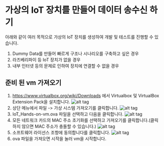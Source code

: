 # 가상의 IoT 장치를 만들어 데이터 송수신 하기
아래와 같이 여러 목적으로 가상의 IoT 장치를 생성하여 개발 및 테스트를 진행할 수 있습니다.
1. Dummy Data를 만들어 빠르게 구조나 시나리오를 구축하고 싶은 경우
2. 라즈베리파이 등 IoT 장치가 없을 경우
3. 내부 인터넷 등의 문제로 인하여 장치에 연결할 수 없을 경우

## 준비 된 vm 가져오기
1. https://www.virtualbox.org/wiki/Downloads 에서 Virtualbox 및 VirtualBox Extension Pack을 설치합니다.
   ![alt tag](https://github.com/janghe11/IoT_Hands-On-Lab/blob/master/pictures/301_Virtualbox_001.png)
2. 상단 메뉴에서 파일 -> 가상 시스템 가져오기를 클릭합니다.
   ![alt tag](https://github.com/janghe11/IoT_Hands-On-Lab/blob/master/pictures/301_Virtualbox_002.png)
3. IoT_Hands-on-vm.ova 파일을 선택하고 다음을 클릭합니다.
   ![alt tag](https://github.com/janghe11/IoT_Hands-On-Lab/blob/master/pictures/301_Virtualbox_003.png)
4. 모든 네트워크 카드의 MAC 주소 초기화를 선택하고 가져오기를 클릭합니다.(클릭하지 않으면 MAC 주소가 충돌할 수 있습니다.)
   ![alt tag](https://github.com/janghe11/IoT_Hands-On-Lab/blob/master/pictures/301_Virtualbox_004.png)
5. 소프트웨어 라이선스 조항에 동의합니다를 클릭합니다.
   ![alt tag](https://github.com/janghe11/IoT_Hands-On-Lab/blob/master/pictures/301_Virtualbox_006.png)
6. ova 파일을 가져오면 시작을 눌러 vm을 시작합니다.
